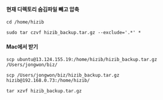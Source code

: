 #### 현재 디렉토리 숨김파일 빼고 압축
```less
cd /home/hizib

sudo tar czvf hizib_backup.tar.gz --exclude='.*' *
```

#### Mac에서 받기
```less
scp ubuntu@13.124.155.19:/home/hizib/hizib_backup.tar.gz /Users/jongwon/biz/

scp /Users/jongwon/biz/hizib_backup.tar.gz hizib@192.168.0.73:/home/hizib/

tar xzvf hizib_backup.tar.gz
```

